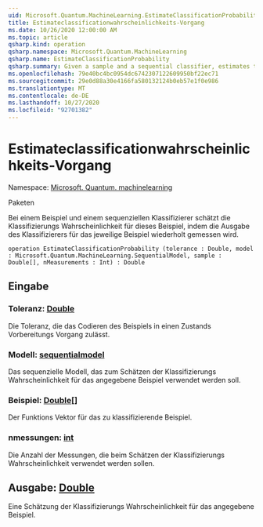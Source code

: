 ```yaml
---
uid: Microsoft.Quantum.MachineLearning.EstimateClassificationProbability
title: Estimateclassificationwahrscheinlichkeits-Vorgang
ms.date: 10/26/2020 12:00:00 AM
ms.topic: article
qsharp.kind: operation
qsharp.namespace: Microsoft.Quantum.MachineLearning
qsharp.name: EstimateClassificationProbability
qsharp.summary: Given a sample and a sequential classifier, estimates the classification probability for that sample by repeatedly measuring the output of the classifier on the given sample.
ms.openlocfilehash: 79e40bc4bc0954dc6742307122609950bf22ec71
ms.sourcegitcommit: 29e0d88a30e4166fa580132124b0eb57e1f0e986
ms.translationtype: MT
ms.contentlocale: de-DE
ms.lasthandoff: 10/27/2020
ms.locfileid: "92701382"
---
```

# <a name="estimateclassificationprobability-operation"></a>Estimateclassificationwahrscheinlichkeits-Vorgang

Namespace: [Microsoft. Quantum. machinelearning](xref:Microsoft.Quantum.MachineLearning)

Paketen [](https://nuget.org/packages/)


Bei einem Beispiel und einem sequenziellen Klassifizierer schätzt die Klassifizierungs Wahrscheinlichkeit für dieses Beispiel, indem die Ausgabe des Klassifizierers für das jeweilige Beispiel wiederholt gemessen wird.

```qsharp
operation EstimateClassificationProbability (tolerance : Double, model : Microsoft.Quantum.MachineLearning.SequentialModel, sample : Double[], nMeasurements : Int) : Double
```


## <a name="input"></a>Eingabe

### <a name="tolerance--double"></a>Toleranz: [Double](xref:microsoft.quantum.lang-ref.double)

Die Toleranz, die das Codieren des Beispiels in einen Zustands Vorbereitungs Vorgang zulässt.


### <a name="model--sequentialmodel"></a>Modell: [sequentialmodel](xref:Microsoft.Quantum.MachineLearning.SequentialModel)

Das sequenzielle Modell, das zum Schätzen der Klassifizierungs Wahrscheinlichkeit für das angegebene Beispiel verwendet werden soll.


### <a name="sample--double"></a>Beispiel: [Double](xref:microsoft.quantum.lang-ref.double)[]

Der Funktions Vektor für das zu klassifizierende Beispiel.


### <a name="nmeasurements--int"></a>nmessungen: [int](xref:microsoft.quantum.lang-ref.int)

Die Anzahl der Messungen, die beim Schätzen der Klassifizierungs Wahrscheinlichkeit verwendet werden sollen.



## <a name="output--double"></a>Ausgabe: [Double](xref:microsoft.quantum.lang-ref.double)

Eine Schätzung der Klassifizierungs Wahrscheinlichkeit für das angegebene Beispiel.